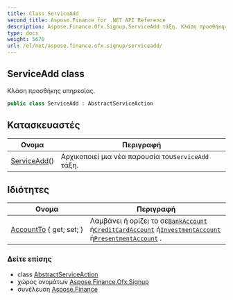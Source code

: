 ```yaml
---
title: Class ServiceAdd
second_title: Aspose.Finance for .NET API Reference
description: Aspose.Finance.Ofx.Signup.ServiceAdd τάξη. Κλάση προσθήκης υπηρεσίας.
type: docs
weight: 5670
url: /el/net/aspose.finance.ofx.signup/serviceadd/
---
```

## ServiceAdd class

Κλάση προσθήκης υπηρεσίας.

```csharp
public class ServiceAdd : AbstractServiceAction
```

## Κατασκευαστές

| Ονομα | Περιγραφή |
| --- | --- |
| [ServiceAdd](serviceadd/)() | Αρχικοποιεί μια νέα παρουσία του`ServiceAdd` τάξη. |

## Ιδιότητες

| Ονομα | Περιγραφή |
| --- | --- |
| [AccountTo](../../aspose.finance.ofx.signup/serviceadd/accountto/) { get; set; } | Λαμβάνει ή ορίζει το σε[`BankAccount`](../../aspose.finance.ofx/bankaccount/) ή[`CreditCardAccount`](../../aspose.finance.ofx/creditcardaccount/) ή[`InvestmentAccount`](../../aspose.finance.ofx/investmentaccount/) ή[`PresentmentAccount`](../../aspose.finance.ofx/presentmentaccount/) . |

### Δείτε επίσης

* class [AbstractServiceAction](../abstractserviceaction/)
* χώρος ονομάτων [Aspose.Finance.Ofx.Signup](../../aspose.finance.ofx.signup/)
* συνέλευση [Aspose.Finance](../../)


